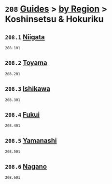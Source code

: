 # `208` [Guides](../../readme.md) > [by Region](../readme.md) > Koshinsetsu & Hokuriku

## `208.1` [Niigata](niigata/readme.md)
`208.101` [](niigata/)

## `208.2` [Toyama](toyama/readme.md)
`208.201` [](toyama/)

## `208.3` [Ishikawa](ishikawa/readme.md)
`208.301` [](ishikawa/)

## `208.4` [Fukui](fukui/readme.md)
`208.401` [](fukui/)

## `208.5` [Yamanashi](yamanashi/readme.md)
`208.501` [](yamanashi/)

## `208.6` [Nagano](nagano/readme.md)
`208.601` [](nagano/)
